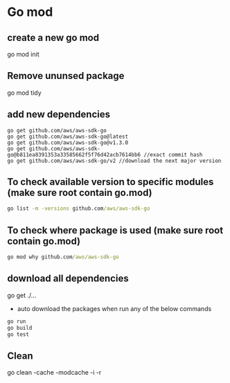 # Go mod

## create a new go mod
go mod init

## Remove ununsed package
go mod tidy

## add new dependencies
```
go get github.com/aws/aws-sdk-go
go get github.com/aws/aws-sdk-go@latest
go get github.com/aws/aws-sdk-go@v1.3.0
go get github.com/aws/aws-sdk-go@b811ea8391353a33585662f5f76d42acb7614bb6 //exact commit hash
go get github.com/aws/aws-sdk-go/v2 //download the next major version
```

## To check available version to specific modules (make sure root contain go.mod)
```cmd
go list -m -versions github.com/aws/aws-sdk-go
```
## To check where package is used (make sure root contain go.mod)
```cmd
go mod why github.com/aws/aws-sdk-go
```


## download all dependencies
go get ./...
- auto download the packages when run any of the below commands
```cmd
go run
go build
go test
```

## Clean
go clean -cache -modcache -i -r
